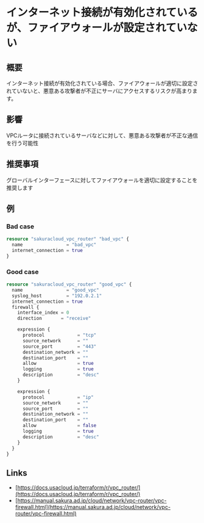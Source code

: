 # インターネット接続が有効化されているが、ファイアウォールが設定されていない

## 概要
インターネット接続が有効化されている場合、ファイアウォールが適切に設定されていないと、悪意ある攻撃者が不正にサーバにアクセスするリスクが高まります。

## 影響
VPCルータに接続されているサーバなどに対して、悪意ある攻撃者が不正な通信を行う可能性

## 推奨事項
グローバルインターフェースに対してファイアウォールを適切に設定することを推奨します

## 例
### Bad case
```terraform
resource "sakuracloud_vpc_router" "bad_vpc" {
  name                = "bad_vpc"
  internet_connection = true
}
```

### Good case
```terraform
resource "sakuracloud_vpc_router" "good_vpc" {
  name                = "good_vpc"
  syslog_host         = "192.0.2.1"
  internet_connection = true
  firewall {
    interface_index = 0
    direction       = "receive"

    expression {
      protocol            = "tcp"
      source_network      = ""
      source_port         = "443"
      destination_network = ""
      destination_port    = ""
      allow               = true
      logging             = true
      description         = "desc"
    }

    expression {
      protocol            = "ip"
      source_network      = ""
      source_port         = ""
      destination_network = ""
      destination_port    = ""
      allow               = false
      logging             = true
      description         = "desc"
    }
  }
}
```

## Links
- [https://docs.usacloud.jp/terraform/r/vpc_router/](https://docs.usacloud.jp/terraform/r/vpc_router/)
- [https://manual.sakura.ad.jp/cloud/network/vpc-router/vpc-firewall.html](https://manual.sakura.ad.jp/cloud/network/vpc-router/vpc-firewall.html)
